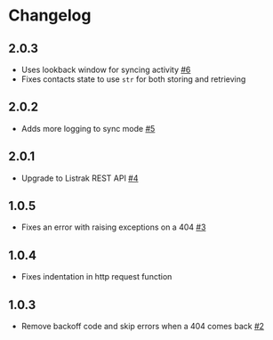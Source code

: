 # Changelog

## 2.0.3
  * Uses lookback window for syncing activity [#6](https://github.com/singer-io/tap-listrak/pull/6)
  * Fixes contacts state to use `str` for both storing and retrieving

## 2.0.2
  * Adds more logging to sync mode [#5](https://github.com/singer-io/tap-listrak/pull/5)

## 2.0.1
  * Upgrade to Listrak REST API [#4](https://github.com/singer-io/tap-listrak/pull/4)

## 1.0.5
  * Fixes an error with raising exceptions on a 404 [#3](https://github.com/singer-io/tap-listrak/pull/3)

## 1.0.4
  * Fixes indentation in http request function

## 1.0.3
  * Remove backoff code and skip errors when a 404 comes back [#2](https://github.com/singer-io/tap-listrak/pull/2)
